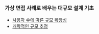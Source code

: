 ### 가상 면접 사례로 배우는 대규모 설계 기초
- [사용자 수에 따른 규모 확장성](01-scalability-with-user-growth.md)  
- [개략적인 규모 추정](02-back-of-the-envelope-estimation.md)
